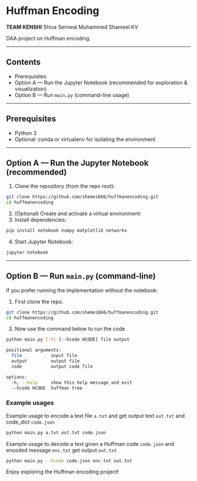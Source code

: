 # Huffman Encoding
**TEAM KENSHI**
Shiva Semwal
Muhammed Shameel KV

DAA project on Huffman encoding.

---

## Contents

- Prerequisites
- Option A — Run the Jupyter Notebook (recommended for exploration & visualization)
- Option B — Run `main.py` (command-line usage)

---


## Prerequisites

- Python 3
- Optional: conda or virtualenv for isolating the environment


---

## Option A — Run the Jupyter Notebook (recommended)

1. Clone the repository (from the repo root):
```bash
git clone https://github.com/shemei666/huffmanencoding.git
cd huffmanencoding
```

2. (Optional) Create and activate a virtual environment:
3. Install dependencies:
```bash
pip install notebook numpy matplotlib networkx
```
4. Start Jupyter Notebook:

```bash
jupyter notebook
```

---

## Option B — Run `main.py` (command-line)

If you prefer running the implementation without the notebook:

1. First clone the repo.
```bash
git clone https://github.com/shemei666/huffmanencoding.git
cd huffmanencoding
```
2. Now use the command below to run the code
```bash
python main.py [-h] [--hcode HCODE] file output

positional arguments:
  file           input file
  output         output file
  code           output code file

options:
  -h, --help     show this help message and exit
  --hcode HCODE  huffman tree
```
### Example usages
Example usage to encode a text file `a.txt` and get output text `out.txt` and code_dict `code.json`

```bash
python main.py a.txt out.txt code.json
```

Example usage to decode a text given a Huffman code `code.json` and encoded message `enc.txt` get output `out.txt` 

```bash
python main.py --hcode code.json enc.txt out.txt
```

Enjoy exploring the Huffman encoding project!

